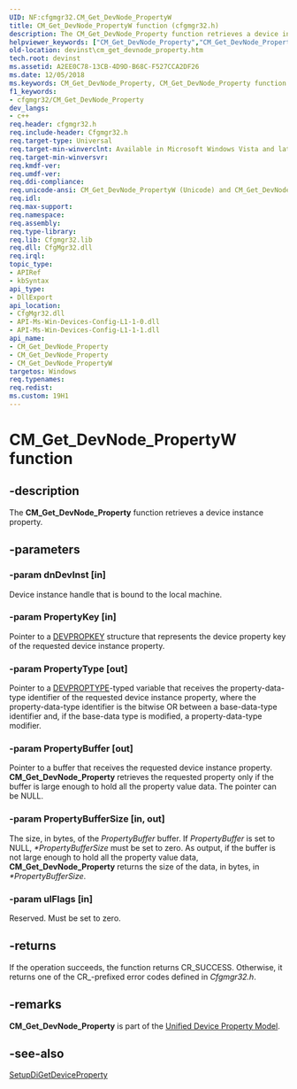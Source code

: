```yaml
---
UID: NF:cfgmgr32.CM_Get_DevNode_PropertyW
title: CM_Get_DevNode_PropertyW function (cfgmgr32.h)
description: The CM_Get_DevNode_Property function retrieves a device instance property.helpviewer_keywords: ["CM_Get_DevNode_Property","CM_Get_DevNode_Property function [Device and Driver Installation]","CM_Get_DevNode_PropertyW","cfgmgr32/CM_Get_DevNode_Property","cfgmgr32/CM_Get_DevNode_PropertyW","devinst.cm_get_devnode_property"]
old-location: devinst\cm_get_devnode_property.htm
tech.root: devinst
ms.assetid: A2EE0C78-13CB-4D9D-B68C-F527CCA2DF26
ms.date: 12/05/2018
ms.keywords: CM_Get_DevNode_Property, CM_Get_DevNode_Property function [Device and Driver Installation], CM_Get_DevNode_PropertyW, cfgmgr32/CM_Get_DevNode_Property, cfgmgr32/CM_Get_DevNode_PropertyW, devinst.cm_get_devnode_property
f1_keywords:
- cfgmgr32/CM_Get_DevNode_Property
dev_langs:
- c++
req.header: cfgmgr32.h
req.include-header: Cfgmgr32.h
req.target-type: Universal
req.target-min-winverclnt: Available in Microsoft Windows Vista and later versions of Windows.
req.target-min-winversvr: 
req.kmdf-ver: 
req.umdf-ver: 
req.ddi-compliance: 
req.unicode-ansi: CM_Get_DevNode_PropertyW (Unicode) and CM_Get_DevNode_Property (ANSI)
req.idl: 
req.max-support: 
req.namespace: 
req.assembly: 
req.type-library: 
req.lib: Cfgmgr32.lib
req.dll: CfgMgr32.dll
req.irql: 
topic_type:
- APIRef
- kbSyntax
api_type:
- DllExport
api_location:
- CfgMgr32.dll
- API-Ms-Win-Devices-Config-L1-1-0.dll
- API-Ms-Win-Devices-Config-L1-1-1.dll
api_name:
- CM_Get_DevNode_Property
- CM_Get_DevNode_Property
- CM_Get_DevNode_PropertyW
targetos: Windows
req.typenames: 
req.redist: 
ms.custom: 19H1
---
```


# CM_Get_DevNode_PropertyW function


## -description


The <b>CM_Get_DevNode_Property</b> function retrieves a device instance property.


## -parameters




### -param dnDevInst [in]

Device instance handle that is bound to the local machine.


### -param PropertyKey [in]

Pointer to a <a href="https://docs.microsoft.com/windows-hardware/drivers/install/devpropkey">DEVPROPKEY</a> structure that represents the device property key of the requested device instance property.


### -param PropertyType [out]

Pointer to a <a href="https://docs.microsoft.com/previous-versions/ff543546(v=vs.85)">DEVPROPTYPE</a>-typed variable that receives the property-data-type identifier of the requested device instance property, where the property-data-type identifier is the bitwise OR between a base-data-type identifier and, if the base-data type is modified, a property-data-type modifier.


### -param PropertyBuffer [out]

Pointer to a buffer that receives the requested device instance property. <b>CM_Get_DevNode_Property</b> retrieves the requested property only if the buffer is large enough to hold all the property value data. The pointer can be NULL.


### -param PropertyBufferSize [in, out]

The size, in bytes, of the <i>PropertyBuffer</i> buffer. If <i>PropertyBuffer</i> is set to NULL, <i>*PropertyBufferSize</i> must be set to zero. As output, if the buffer is not large enough to hold all the property value data, <b>CM_Get_DevNode_Property</b> returns the size of the data, in bytes, in <i>*PropertyBufferSize</i>.


### -param ulFlags [in]

Reserved. Must be set to zero.


## -returns



If the operation succeeds, the function returns CR_SUCCESS. Otherwise, it returns one of the CR_-prefixed error codes defined in <i>Cfgmgr32.h</i>.




## -remarks



<b>CM_Get_DevNode_Property</b> is part of the <a href="https://docs.microsoft.com/windows-hardware/drivers/install/unified-device-property-model--windows-vista-and-later-">Unified Device Property Model</a>.




## -see-also




<a href="https://docs.microsoft.com/windows/desktop/api/setupapi/nf-setupapi-setupdigetdevicepropertyw">SetupDiGetDeviceProperty</a>
 

 

